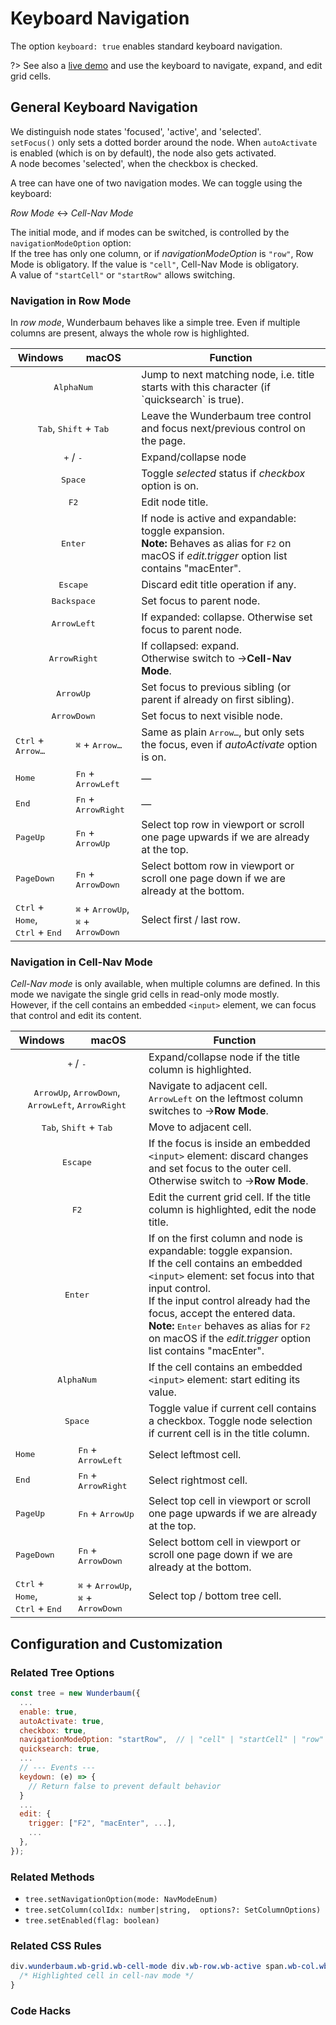 # Keyboard Navigation

The option `keyboard: true` enables standard keyboard navigation.

?> See also a [live demo](https://mar10.github.io/wunderbaum/demo/#demo-editable)
and use the keyboard to navigate, expand, and edit grid cells.

## General Keyboard Navigation

We distinguish node states 'focused', 'active', and 'selected'.<br>
`setFocus()` only sets a dotted border around the node. When `autoActivate`
is enabled (which is on by default), the node also gets activated.<br>
A node becomes 'selected', when the checkbox is checked.

A tree can have one of two navigation modes. We can toggle using the keyboard:

_Row Mode_ &harr; _Cell-Nav Mode_

The initial mode, and if modes can be switched, is controlled by the
`navigationModeOption` option:<br>
If the tree has only one column, or if _navigationModeOption_ is `"row"`,
Row Mode is obligatory.
If the value is `"cell"`, Cell-Nav Mode is obligatory.<br>
A value of `"startCell"` or `"startRow"` allows switching.

### Navigation in **Row Mode**

In _row mode_, Wunderbaum behaves like a simple tree. Even if multiple columns
are present, always the whole row is highlighted.

<table>
<thead>
  <tr>
    <th>Windows</th>
    <th>macOS</th>
    <th>Function</th>
  </tr>
</thead>
<tbody>
  <tr>
    <td colspan=2 align=center><kbd>AlphaNum</kbd></td>
    <td>Jump to next matching node, i.e. title starts with this character (if `quicksearch` is true).</td>
  </tr>
  <tr>
    <td colspan=2 align=center><kbd>Tab</kbd>, <kbd>Shift</kbd> + <kbd>Tab</kbd></td>
    <td>Leave the Wunderbaum tree control and focus next/previous control on the page.</td>
  </tr>
  <tr>
    <td colspan=2 align=center><kbd>+</kbd> / <kbd>-</kbd></td>
    <td>Expand/collapse node</td>
  </tr>
  <tr>
    <td colspan=2 align=center><kbd>Space</kbd></td>
    <td>Toggle <i>selected</i> status if <i>checkbox</i> option is on.</td>
  </tr>
  <tr>
    <td colspan=2 align=center><kbd>F2</kbd></td>
    <td>Edit node title.</td>
  </tr>
  <tr>
    <td colspan=2 align=center><kbd>Enter</kbd></td>
    <td>
      If node is active and expandable: toggle expansion.<br>
      <b>Note:</b> 
      Behaves as alias for <kbd>F2</kbd> on macOS if <i>edit.trigger</i> option list 
      contains "macEnter".<br>
    </td>
  </tr>
  <tr>
    <td colspan=2 align=center><kbd>Escape</kbd></td>
    <td>Discard edit title operation if any.</td>
  </tr>
  <tr>
    <td colspan=2 align=center><kbd>Backspace</kbd></td>
    <td>Set focus to parent node.</td>
  </tr>
  <tr>
    <td colspan=2 align=center><kbd>ArrowLeft</kbd></td>
    <td>
      If expanded: collapse. Otherwise set focus to parent node.
    </td>
  </tr>
  <tr>
    <td colspan=2 align=center><kbd>ArrowRight</kbd></td>
    <td>
      If collapsed: expand. <br>
      Otherwise switch to &rarr;<b>Cell-Nav Mode</b>.
    </td>
  </tr>
  <tr>
    <td colspan=2 align=center><kbd>ArrowUp</kbd></td>
    <td>Set focus to previous sibling (or parent if already on first sibling).</td>
  </tr>
  <tr>
    <td colspan=2 align=center><kbd>ArrowDown</kbd></td>
    <td>Set focus to next visible node.</td>
  </tr>
  <tr>
    <td><kbd>Ctrl</kbd> + <kbd>Arrow&hellip;</kbd></td>
    <td><kbd>⌘</kbd> + <kbd>Arrow&hellip;</kbd></td>
    <td>
      Same as plain <kbd>Arrow&hellip;</kbd>, but only sets the focus, even if 
      <i>autoActivate</i> option is on.
    </td>
  </tr>
  <tr>
    <td><kbd>Home</kbd></td>
    <td><kbd>Fn</kbd> + <kbd>ArrowLeft</kbd></td>
    <td>
      &mdash;
    </td>
  </tr>
  <tr>
    <td><kbd>End</kbd></td>
    <td><kbd>Fn</kbd> + <kbd>ArrowRight</kbd></td>
    <td>
      &mdash;
    </td>
  </tr>
  <tr>
    <td><kbd>PageUp</kbd></td>
    <td><kbd>Fn</kbd> + <kbd>ArrowUp</kbd></td>
    <td>
      Select top row in viewport or scroll one page upwards if we are already 
      at the top.
    </td>
  </tr>
  <tr>
    <td><kbd>PageDown</kbd></td>
    <td><kbd>Fn</kbd> + <kbd>ArrowDown</kbd></td>
    <td>
      Select bottom row in viewport or scroll one page down if we are already 
      at the bottom.
    </td>
  </tr>
  <tr>
    <td>
      <kbd>Ctrl</kbd> + <kbd>Home</kbd>,<br>
      <kbd>Ctrl</kbd> + <kbd>End</kbd>
    </td>
    <td>
      <kbd>⌘</kbd> + <kbd>ArrowUp</kbd>,<br>
      <kbd>⌘</kbd> + <kbd>ArrowDown</kbd>
    </td>
    <td>Select first / last row.</td>
  </tr>

</tbody>
</table>

### Navigation in **Cell-Nav Mode**

_Cell-Nav mode_ is only available, when multiple columns are defined.
In this mode we navigate the single grid cells in read-only mode mostly. <br>
However, if the cell contains an embedded <code>&lt;input&gt;</code> element,
we can focus that control and edit its content.

<table>
<thead>
  <tr>
    <th>Windows</th>
    <th>macOS</th>
    <th>Function</th>
  </tr>
</thead>
<tbody>
  <tr>
    <td colspan=2 align=center><kbd>+</kbd> / <kbd>-</kbd></td>
    <td>Expand/collapse node if the title column is highlighted.</td>
  </tr>
  <tr>
    <td colspan=2 align=center>
      <kbd>ArrowUp</kbd>, <kbd>ArrowDown</kbd>, <kbd>ArrowLeft</kbd>, <kbd>ArrowRight</kbd>
    </td>
    <td>
      Navigate to adjacent cell.<br>
      <kbd>ArrowLeft</kbd> on the leftmost column switches to &rarr;<b>Row Mode</b>.
    </td>
  </tr>
  <tr>
    <td colspan=2 align=center>
      <kbd>Tab</kbd>, 
      <kbd>Shift</kbd> + <kbd>Tab</kbd>
    </td>
    <td>
      Move to adjacent cell.
    </td>
  </tr>
  <tr>
    <td colspan=2 align=center><kbd>Escape</kbd></td>
    <td>
      If the focus is inside an embedded <code>&lt;input&gt;</code> element: 
      discard changes and set focus to the outer cell.<br>
      Otherwise switch to &rarr;<b>Row Mode</b>.
    </td>
  </tr>
  <tr>
    <td colspan=2 align=center><kbd>F2</kbd></td>
    <td>
      Edit the current grid cell.
      If the title column is highlighted, edit the node title.
    </td>
  </tr>
  <tr>
    <td colspan=2 align=center><kbd>Enter</kbd></td>
    <td>
      If on the first column and node is expandable: toggle expansion.<br>
      If the cell contains an embedded <code>&lt;input&gt;</code> element: 
      set focus into that input control.<br>
      If the input control already had the focus, accept the entered data.<br>
      <b>Note:</b> 
      <kbd>Enter</kbd> behaves as alias for <kbd>F2</kbd> on macOS if the 
      <i>edit.trigger</i> option list contains "macEnter".
    </td>
  </tr>
  <tr>
    <td colspan=2 align=center><kbd>AlphaNum</kbd></td>
    <td>
      If the cell contains an embedded <code>&lt;input&gt;</code> element: 
      start editing its value.
    </td>
  </tr>
  <tr>
    <td colspan=2 align=center><kbd>Space</kbd></td>
    <td>
      Toggle value if current cell contains a checkbox.
      Toggle node selection if current cell is in the title column.
    </td>
  </tr>
  <tr>
    <td><kbd>Home</kbd></td>
    <td><kbd>Fn</kbd> + <kbd>ArrowLeft</kbd></td>
    <td> Select leftmost cell. </td>
  </tr>
  <tr>
    <td><kbd>End</kbd></td>
    <td><kbd>Fn</kbd> + <kbd>ArrowRight</kbd></td>
    <td> Select rightmost cell. </td>
  </tr>
  <tr>
    <td><kbd>PageUp</kbd></td>
    <td><kbd>Fn</kbd> + <kbd>ArrowUp</kbd></td>
    <td>
      Select top cell in viewport or scroll one page upwards if we are already 
      at the top.
    </td>
  </tr>
  <tr>
    <td><kbd>PageDown</kbd></td>
    <td><kbd>Fn</kbd> + <kbd>ArrowDown</kbd></td>
    <td>
      Select bottom cell in viewport or scroll one page down if we are already 
      at the bottom.
    </td>
  </tr>
  <tr>
    <td>
      <kbd>Ctrl</kbd> + <kbd>Home</kbd>,<br>
      <kbd>Ctrl</kbd> + <kbd>End</kbd>
    </td>
    <td>
      <kbd>⌘</kbd> + <kbd>ArrowUp</kbd>,<br>
      <kbd>⌘</kbd> + <kbd>ArrowDown</kbd>
    </td>
    <td>Select top / bottom tree cell.</td>
  </tr>

</tbody>
</table>

## Configuration and Customization

### Related Tree Options

```js
const tree = new Wunderbaum({
  ...
  enable: true,
  autoActivate: true,
  checkbox: true,
  navigationModeOption: "startRow",  // | "cell" | "startCell" | "row"
  quicksearch: true,
  ...
  // --- Events ---
  keydown: (e) => {
    // Return false to prevent default behavior
  }
  ...
  edit: {
    trigger: ["F2", "macEnter", ...],
    ...
  },
});
```

### Related Methods

- `tree.setNavigationOption(mode: NavModeEnum)`
- `tree.setColumn(colIdx: number|string,  options?: SetColumnOptions)`
- `tree.setEnabled(flag: boolean)`

### Related CSS Rules

```css
div.wunderbaum.wb-grid.wb-cell-mode div.wb-row.wb-active span.wb-col.wb-active {
  /* Highlighted cell in cell-nav mode */
}
```

### Code Hacks

```js

```
